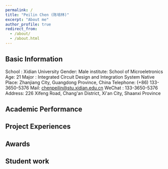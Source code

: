 ```yaml
---
permalink: /
title: "Peilin Chen (陈培林)"
excerpt: "About me"
author_profile: true
redirect_from: 
  - /about/
  - /about.html
---
```


## Basic Information
School   : Xidian University                                       Gender: Male
institute: School of Microeletronics                               Age: 21
Major    : Integrated Circuit Design and Integration System        Native Place: Zhanjiang City, Guangdong Province, China
Telephone: (+86) 133-3650-5376                                     Mail: chenpeilin@stu.xidian.edu.cn
WeChat   : 133-3650-5376                                           Address: 226 Xifeng Road, Chang'an District, Xi'an City, Shaanxi Province

## Academic Performance



## Project Experiences



## Awards



## Student work


